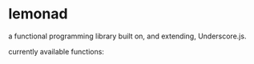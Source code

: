 lemonad
=======

a functional programming library built on, and extending, Underscore.js.

currently available functions:

```json

```
